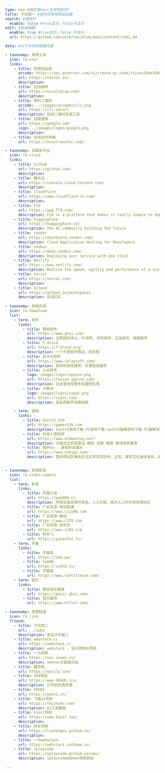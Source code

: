 ```yaml
---
type: nav #固定值nav(生成导航页)
title: 子页面一 #留空则使用网站标题
search: #搜索栏
  enable: false #true显示，false不显示
edit: #在线编辑
  enable: true #true显示，false:不显示
  url: https://github.com/oulh/nav/blob/main/content/sub1.md

data: #以下为导航链接内容

- taxonomy: 常用工具
  icon: fa-star
  links: 
    - title: 网络剪贴板
      qrcode: https://api.qrserver.com/v1/create-qr-code/?size=150x150&data=https://netcut.cn/
      url: https://netcut.cn/
      description: 
    - title: 在线画布
      url: https://excalidraw.com/
      description: 
    - title: 草料二维码
      qrcode: ../images/qrcodes/cli.png
      url: https://cli.im/url
      description: 在线二维码生成工具
    - title: 谷歌搜索
      url: https://google.com
      logo: ../images/logos/google.png
      description: 
    - title: 在线文件传输
      url: https://musetransfer.com/

- taxonomy: 云服务平台
  icon: fa-cloud
  links: 
    - title: Github
      url: https://github.com/
      description: 
    - title: 腾讯云
      url: https://console.cloud.tencent.com/
      description: 
    - title: Cloudflare
      url: https://www.cloudflare-cn.com/
      description: 
    - title: Fl0
      url: https://app.fl0.com/
      description: FL0 is a platform that makes it really simple to deploy your code as a web service. 
    - title: huggingface
      url: https://huggingface.co/
      description: The AI community building the future
    - title: render
      url: https://dashboard.render.com/
      description: Cloud Application Hosting for Developers
    - title: zeabur
      url: https://dash.zeabur.com/
      description: Deploying your service with one click
    - title: Netlify
      url: https://www.netlify.com/
      description: Realize the speed, agility and performance of a scalable, composable web architecture with Netlify
    - title: Vercel
      url: https://vercel.com/
      description:
    - title: Gitpod
      url: https://gitpod.io/workspaces
      description: 在线IDE
  
- taxonomy: 网络资源
  icon: fa-download
  list: 
    - term: 软件
      links:
        - title: 果核剥壳
          url: https://www.ghxi.com/
          description: 互联网的净土。PC软件，手机软件，正版软件，破解软件
        - title: F-droid
          url: https://f-droid.org/
          description: 一个开源软件商店，网页版
        - title: 异次元软件
          url: https://www.iplaysoft.com/
          description: 软件和游戏推荐，优惠信息推荐
        - title: 小众软件
          logo: images/logos/appinn.png
          url: https://faxian.appinn.com/
          description: 在这里发现更多有趣的应用
        - title: 少数派
          logo: images/logos/sspai.png
          url: https://sspai.com/
          description: 高品质数字消费指南

    - term: 游戏
      links:
        - title: Switch 520
          url: https://gamer520.com
          description: switch游戏下载-PC游戏下载-switch破解游戏下载-PC破解游戏下载-Switch520-xxxxx520
        - title: 老男人游戏网
          url: https://www.oldmantvg.net/
          description: 仓储式主机资源站 精校 完整 极致 静待您的垂青
        - title: 围炉Go - 游戏怀旧灌水
          url: https://www.yxhjgs.com/
          description: 围炉网社区兼有生活文学交流创作，主机、掌机汉化游戏发布，各类合集与工具分享。打开记忆的时间宝盒，长路漫漫，且在围炉休息取暖

          
- taxonomy: 影视影音
  icon: fa-video-camera
  list: 
    - term: 影视
      links:
        - title: 阿里小站
          url: https://pan666.cn
          description: 阿里云盘资源共享站。人人为我，我为人人的共享资源社区
        - title: 厂长资源-电信联通
          url: https://www.czzy88.com
        - title: 厂长资源-移动
          url: https://www.CZZ9.com
        - title: 厂长资源-发布页
          url: https://www.cz01.vip
        - title: 鸭奈飞
          url: https://yanaifei.tv/
    - term: 字幕
      links:
        - title: 字幕库
          url: https://zmk.pw/
        - title: SubHD
          url: https://subhd.tv/
        - title: 字幕猫
          url: https://www.subtitlecat.com/
    - term: 音乐
      links:
        - title: 果核音乐搜搜
          url: https://music.ghxi.com/
        - title: 音乐磁场
          url: https://www.hifini.com/

- taxonomy: 友情链接
  icon: fa-link
  friend:
    - title: 子页面二
      url: ../sub2
      description: 本站子页面二
    - title: webstack.cc
      url: https://webstack.cc
      description: webstack - 设计师网址导航
    - title: 一为导航
      url: https://nav.iowen.cn/
      description: onenav主题演示站
    - title: 趣导航
      url: https://qssily.com/
    - title: 404导航
      url: https://www.404dh.icu/
      description: 只导航优质资源
    - title: OPENI
      url: https://openi.cn/
    - title: 飞猪ai导航
      url: https://feizhuke.com/
      description: AI工具集箱
    - title: bioit导航
      url: https://www.bioit.top/
      description:
    - title: 所长导航
      url: https://liutongxu.github.io/
      description:
    - title: 一为webstack
      url: https://webstack.iotheme.cn/
    - title: iplaycode
      url: https://iplaycode.github.io/nav/
      description: iplaycode的demo导航网站
      
---
```

